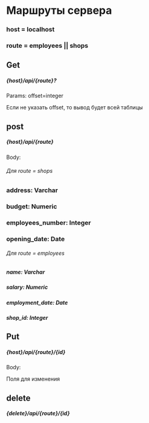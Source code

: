 # Маршруты сервера

### host = localhost
### route = employees || shops

## Get

##### {host}/api/{route}?

Params:
offset=integer

Если не указать offset, то вывод будет всей таблицы

## post

##### {host}/api/{route}

Body:

###### Для route = shops

### address: Varchar

### budget: Numeric

### employees_number: Integer

### opening_date: Date

###### Для route = employees

##### name: Varchar

##### salary: Numeric

##### employment_date: Date

##### shop_id: Integer

## Put

##### {host}/api/{route}/{id}

Body:

Поля для изменения

## delete

##### {delete}/api/{route}/{id}
